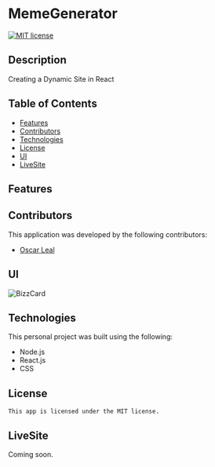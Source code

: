 # MemeGenerator

[![MIT license](https://img.shields.io/badge/License-MIT-blue.svg)](https://lbesson.mit-license.org/)

## Description

Creating a Dynamic Site in React

## Table of Contents

- [Features](#features)
- [Contributors](#contributors)
- [Technologies](#technologies)
- [License](#license)
- [UI](#ui)
- [LiveSite](#livesite)

## Features

## Contributors

This application was developed by the following contributors:

- [Oscar Leal](https://github.com/Oscarl214)

## UI

![BizzCard]()

## Technologies

This personal project was built using the following:

- Node.js
- React.js
- CSS

## License

    This app is licensed under the MIT license.

## LiveSite

Coming soon.
